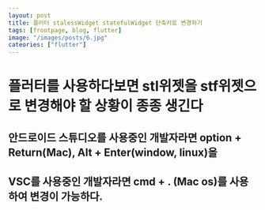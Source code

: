 ```yaml
---
layout: post
title: 플러터 stalessWidget statefulWidget 단축키로 변경하기
tags: [frontpage, blog, flutter]
image: "/images/posts/6.jpg"
cateories: ["flutter"]
---
```


# 플러터를 사용하다보면 stl위젯을 stf위젯으로 변경해야 할 상황이 종종 생긴다

## 안드로이드 스튜디오를 사용중인 개발자라면 option + Return(Mac), Alt + Enter(window, linux)을

## VSC를 사용중인 개발자라면 cmd + . (Mac os)를 사용하여 변경이 가능하다.
